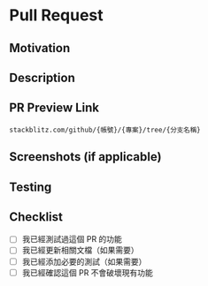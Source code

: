 # Pull Request

## Motivation
<!-- 請說明為什麼需要這個 PR -->

## Description
<!-- 請描述這個 PR 做了哪些改動 -->

## PR Preview Link
<!-- 請直接加這個格式的 stackblitz 連結 -->

`stackblitz.com/github/{帳號}/{專案}/tree/{分支名稱}`

## Screenshots (if applicable)
<!-- 如果有 UI 變更，請提供截圖 -->

## Testing
<!-- 請描述如何測試這個 PR -->

## Checklist
<!-- 請在完成項目前加上 [x] -->

- [ ] 我已經測試過這個 PR 的功能
- [ ] 我已經更新相關文檔（如果需要）
- [ ] 我已經添加必要的測試（如果需要）
- [ ] 我已經確認這個 PR 不會破壞現有功能